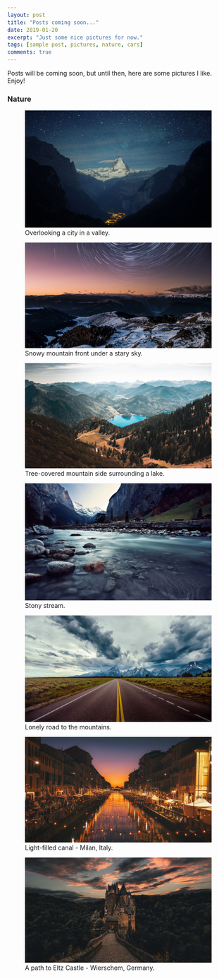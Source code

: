 ```yaml
---
layout: post
title: "Posts coming soon..."
date: 2019-01-20
excerpt: "Just some nice pictures for now."
tags: [sample post, pictures, nature, cars]
comments: true
---
```


Posts will be coming soon, but until then, here are some pictures I like. Enjoy!

### Nature

<figure>
	<a href="../assets/img/background1.jpg"><img src="../assets/img/background1.jpg"></a>
	<figcaption>Overlooking a city in a valley.</figcaption>
</figure>

<figure>
	<a href="../assets/img/background3.jpg"><img src="../assets/img/background3.jpg"></a>
	<figcaption>Snowy mountain front under a stary sky.</figcaption>
</figure>

<figure>
	<a href="../assets/img/background4.jpg"><img src="../assets/img/background4.jpg"></a>
	<figcaption>Tree-covered mountain side surrounding a lake.</figcaption>
</figure>

<figure>
	<a href="../assets/img/background5.jpg"><img src="../assets/img/background5.jpg"></a>
	<figcaption>Stony stream.</figcaption>
</figure>

<figure>
	<a href="../assets/img/background10.jpg"><img src="../assets/img/background10.jpg"></a>
	<figcaption>Lonely road to the mountains.</figcaption>
</figure>

<figure>
	<a href="../assets/img/background11.jpg"><img src="../assets/img/background11.jpg"></a>
	<figcaption>Light-filled canal - Milan, Italy.</figcaption>
</figure>

<figure>
	<a href="../assets/img/background12.jpg"><img src="../assets/img/background12.jpg"></a>
	<figcaption>A path to Eltz Castle - Wierschem, Germany.</figcaption>
</figure>
